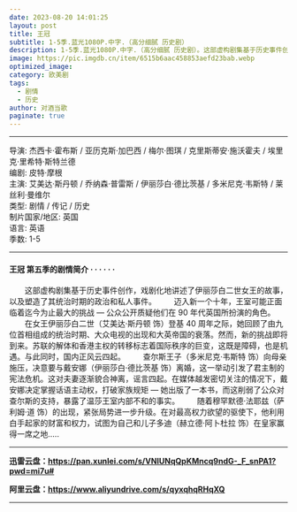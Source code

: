 ```yaml
---
date: 2023-08-20 14:01:25
layout: post
title: 王冠
subtitle: 1-5季.蓝光1080P.中字.（高分细腻 历史剧）
description: 1-5季.蓝光1080P.中字.（高分细腻 历史剧）。这部虚构剧集基于历史事件创作，戏剧化地讲述了伊丽莎白二世女王的故事，以及塑造了其统治时期的政治和私人事件...
image: https://pic.imgdb.cn/item/6515b6aac458853aefd23bab.webp
optimized_image: 
category: 欧美剧
tags:
  - 剧情
  - 历史
author: 对酒当歌
paginate: true
---
```


---

导演: 杰西卡·霍布斯 / 亚历克斯·加巴西 / 梅尔·图琪 / 克里斯蒂安·施沃霍夫 / 埃里克·里希特·斯特兰德  
编剧: 皮特·摩根  
主演: 艾美达·斯丹顿 / 乔纳森·普雷斯 / 伊丽莎白·德比茨基 / 多米尼克·韦斯特 / 莱丝利·曼维尔  
类型: 剧情 / 传记 / 历史  
制片国家/地区: 英国  
语言: 英语  
季数: 1-5  

---

#### 王冠 第五季的剧情简介 · · · · · ·

　　这部虚构剧集基于历史事件创作，戏剧化地讲述了伊丽莎白二世女王的故事，以及塑造了其统治时期的政治和私人事件。
　　迈入新一个十年，王室可能正面临着迄今为止最大的挑战 — 公众公开质疑他们在 90 年代英国所扮演的角色。
　　在女王伊丽莎白二世（艾美达·斯丹顿 饰）登基 40 周年之际，她回顾了由九位首相组成的统治时期、大众电视的出现和大英帝国的衰落。然而，新的挑战即将到来。苏联的解体和香港主权的转移标志着国际秩序的巨变，这既是障碍，也是机遇。与此同时，国内正风云四起。
　　查尔斯王子（多米尼克·韦斯特 饰）向母亲施压，决意要与戴安娜（伊丽莎白·德比茨基 饰）离婚，这一举动引发了君主制的宪法危机。这对夫妻逐渐貌合神离，谣言四起。在媒体越发密切关注的情况下，戴安娜决定掌握话语主动权，打破家族规矩 — 她出版了一本书，而这削弱了公众对查尔斯的支持，暴露了温莎王室内部不和的事实。
　　随着穆罕默德·法耶兹（萨利姆·道 饰）的出现，紧张局势进一步升级。在对最高权力欲望的驱使下，他利用白手起家的财富和权力，试图为自己和儿子多迪（赫立德·阿卜杜拉 饰）在皇家赢得一席之地.....

---

**迅雷云盘：<https://pan.xunlei.com/s/VNlUNqQpKMncq9ndG-_F_snPA1?pwd=mi7u#>**

**阿里云盘：<https://www.aliyundrive.com/s/qyxqhqRHqXQ>**

---

